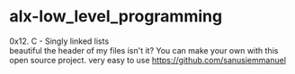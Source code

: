 # alx-low_level_programming
0x12. C - Singly linked lists </br>
beautiful the header of my files isn't it? You can make your own with this open source project. very easy to use
https://github.com/sanusiemmanuel</br></br>

